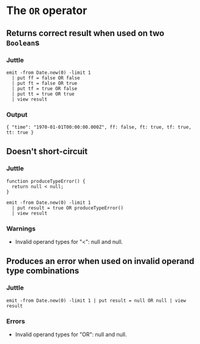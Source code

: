 The `OR` operator
=================

Returns correct result when used on two `Boolean`s
--------------------------------------------------

### Juttle

    emit -from Date.new(0) -limit 1
      | put ff = false OR false
      | put ft = false OR true
      | put tf = true OR false
      | put tt = true OR true
      | view result

### Output

    { "time": "1970-01-01T00:00:00.000Z", ff: false, ft: true, tf: true, tt: true }

Doesn't short-circuit
---------------------

### Juttle

    function produceTypeError() {
      return null < null;
    }

    emit -from Date.new(0) -limit 1
      | put result = true OR produceTypeError()
      | view result

### Warnings

  * Invalid operand types for "<": null and null.

Produces an error when used on invalid operand type combinations
----------------------------------------------------------------

### Juttle

    emit -from Date.new(0) -limit 1 | put result = null OR null | view result

### Errors

  * Invalid operand types for "OR": null and null.
